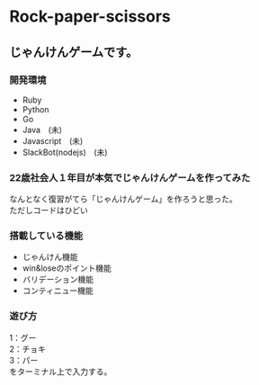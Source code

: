 # Rock-paper-scissors

## じゃんけんゲームです。

### 開発環境
- Ruby 
- Python
- Go
- Java　(未)
- Javascript　(未)
- SlackBot(nodejs)　(未)


### 22歳社会人１年目が本気でじゃんけんゲームを作ってみた
なんとなく復習がてら「じゃんけんゲーム」を作ろうと思った。  
ただしコードはひどい  

### 搭載している機能

- じゃんけん機能
- win&loseのポイント機能
- バリデーション機能
- コンティニュー機能

### 遊び方

1：グー  
2：チョキ   
3：パー  
をターミナル上で入力する。   
